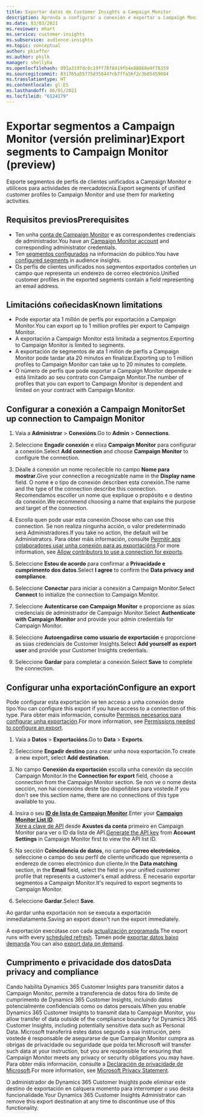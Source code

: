 ```yaml
---
title: Exportar datos de Customer Insights a Campaign Monitor
description: Aprenda a configurar a conexión e exportar a Campaign Monitor.
ms.date: 03/03/2021
ms.reviewer: mhart
ms.service: customer-insights
ms.subservice: audience-insights
ms.topic: conceptual
author: pkieffer
ms.author: philk
manager: shellyha
ms.openlocfilehash: 091a3197dc0c19ff78f0419fb4e88868e0f78359
ms.sourcegitcommit: 831765a55775d358447cb7ffa56f2c3b85459084
ms.translationtype: HT
ms.contentlocale: gl-ES
ms.lasthandoff: 06/01/2021
ms.locfileid: "6124179"
---
```

# <a name="export-segments-to-campaign-monitor-preview"></a><span data-ttu-id="1b254-103">Exportar segmentos a Campaign Monitor (versión preliminar)</span><span class="sxs-lookup"><span data-stu-id="1b254-103">Export segments to Campaign Monitor (preview)</span></span>

<span data-ttu-id="1b254-104">Exporte segmentos de perfís de clientes unificados a Campaign Monitor e utilíceos para actividades de mercadotecnia.</span><span class="sxs-lookup"><span data-stu-id="1b254-104">Export segments of unified customer profiles to Campaign Monitor and use them for marketing activities.</span></span>

## <a name="prerequisites"></a><span data-ttu-id="1b254-105">Requisitos previos</span><span class="sxs-lookup"><span data-stu-id="1b254-105">Prerequisites</span></span>

-   <span data-ttu-id="1b254-106">Ten unha [conta de Campaign Monitor](https://www.campaignmonitor.com/) e as correspondentes credenciais de administrador.</span><span class="sxs-lookup"><span data-stu-id="1b254-106">You have an [Campaign Monitor account](https://www.campaignmonitor.com/) and corresponding administrator credentials.</span></span>
-   <span data-ttu-id="1b254-107">Ten [segmentos configurados](segments.md) na información do público.</span><span class="sxs-lookup"><span data-stu-id="1b254-107">You have [configured segments](segments.md) in audience insights.</span></span>
-   <span data-ttu-id="1b254-108">Os perfís de clientes unificados nos segmentos exportados conteñen un campo que representa un enderezo de correo electrónico.</span><span class="sxs-lookup"><span data-stu-id="1b254-108">Unified customer profiles in the exported segments contain a field representing an email address.</span></span>

## <a name="known-limitations"></a><span data-ttu-id="1b254-109">Limitacións coñecidas</span><span class="sxs-lookup"><span data-stu-id="1b254-109">Known limitations</span></span>

- <span data-ttu-id="1b254-110">Pode exportar ata 1 millón de perfís por exportación a Campaign Monitor.</span><span class="sxs-lookup"><span data-stu-id="1b254-110">You can export up to 1 million profiles per export to Campaign Monitor.</span></span>
- <span data-ttu-id="1b254-111">A exportación a Campaign Monitor está limitada a segmentos.</span><span class="sxs-lookup"><span data-stu-id="1b254-111">Exporting to Campaign Monitor is limited to segments.</span></span>
- <span data-ttu-id="1b254-112">A exportación de segmentos de ata 1 millón de perfís a Campaign Monitor pode tardar ata 20 minutos en finalizar.</span><span class="sxs-lookup"><span data-stu-id="1b254-112">Exporting up to 1 million profiles to Campaign Monitor can take up to 20 minutes to complete.</span></span> 
- <span data-ttu-id="1b254-113">O número de perfís que pode exportar a Campaign Monitor depende e está limitado ao seu contrato con Campaign Monitor.</span><span class="sxs-lookup"><span data-stu-id="1b254-113">The number of profiles that you can export to Campaign Monitor is dependent and limited on your contract with Campaign Monitor.</span></span>

## <a name="set-up-connection-to-campaign-monitor"></a><span data-ttu-id="1b254-114">Configurar a conexión a Campaign Monitor</span><span class="sxs-lookup"><span data-stu-id="1b254-114">Set up connection to Campaign Monitor</span></span>

1. <span data-ttu-id="1b254-115">Vaia a **Administrar** > **Conexións**.</span><span class="sxs-lookup"><span data-stu-id="1b254-115">Go to **Admin** > **Connections**.</span></span>

1. <span data-ttu-id="1b254-116">Seleccione **Engadir conexión** e elixa **Campaign Monitor** para configurar a conexión.</span><span class="sxs-lookup"><span data-stu-id="1b254-116">Select **Add connection** and choose **Campaign Monitor** to configure the connection.</span></span>

1. <span data-ttu-id="1b254-117">Déalle á conexión un nome recoñecible no campo **Nome para mostrar**.</span><span class="sxs-lookup"><span data-stu-id="1b254-117">Give your connection a recognizable name in the **Display name** field.</span></span> <span data-ttu-id="1b254-118">O nome e o tipo de conexión describen esta conexión.</span><span class="sxs-lookup"><span data-stu-id="1b254-118">The name and the type of the connection describe this connection.</span></span> <span data-ttu-id="1b254-119">Recomendamos escoller un nome que explique o propósito e o destino da conexión.</span><span class="sxs-lookup"><span data-stu-id="1b254-119">We recommend choosing a name that explains the purpose and target of the connection.</span></span>

1. <span data-ttu-id="1b254-120">Escolla quen pode usar esta conexión.</span><span class="sxs-lookup"><span data-stu-id="1b254-120">Choose who can use this connection.</span></span> <span data-ttu-id="1b254-121">Se non realiza ningunha acción, o valor predeterminado será Administradores.</span><span class="sxs-lookup"><span data-stu-id="1b254-121">If you take no action, the default will be Administrators.</span></span> <span data-ttu-id="1b254-122">Para obter máis información, consulte [Permitir aos colaboradores usar unha conexión para as exportacións](connections.md#allow-contributors-to-use-a-connection-for-exports).</span><span class="sxs-lookup"><span data-stu-id="1b254-122">For more information, see [Allow contributors to use a connection for exports](connections.md#allow-contributors-to-use-a-connection-for-exports).</span></span>

1. <span data-ttu-id="1b254-123">Seleccione **Estou de acordo** para confirmar a **Privacidade e cumprimento dos datos**.</span><span class="sxs-lookup"><span data-stu-id="1b254-123">Select **I agree** to confirm the **Data privacy and compliance**.</span></span>

1. <span data-ttu-id="1b254-124">Seleccione **Conectar** para iniciar a conexión a Campaign Monitor.</span><span class="sxs-lookup"><span data-stu-id="1b254-124">Select **Connect** to initialize the connection to Campaign Monitor.</span></span>

1. <span data-ttu-id="1b254-125">Seleccione **Autenticarse con Campaign Monitor** e proporcione as súas credenciais de administrador de Campaign Monitor.</span><span class="sxs-lookup"><span data-stu-id="1b254-125">Select **Authenticate with Campaign Monitor** and provide your admin credentials for Campaign Monitor.</span></span>

1. <span data-ttu-id="1b254-126">Seleccione **Autoengadirse como usuario de exportación** e proporcione as súas credenciais de Customer Insights.</span><span class="sxs-lookup"><span data-stu-id="1b254-126">Select **Add yourself as export user** and provide your Customer Insights credentials.</span></span>

1. <span data-ttu-id="1b254-127">Seleccione **Gardar** para completar a conexión.</span><span class="sxs-lookup"><span data-stu-id="1b254-127">Select **Save** to complete the connection.</span></span>

## <a name="configure-an-export"></a><span data-ttu-id="1b254-128">Configurar unha exportación</span><span class="sxs-lookup"><span data-stu-id="1b254-128">Configure an export</span></span>

<span data-ttu-id="1b254-129">Pode configurar esta exportación se ten acceso a unha conexión deste tipo.</span><span class="sxs-lookup"><span data-stu-id="1b254-129">You can configure this export if you have access to a connection of this type.</span></span> <span data-ttu-id="1b254-130">Para obter máis información, consulte [Permisos necesarios para configurar unha exportación](export-destinations.md#set-up-a-new-export).</span><span class="sxs-lookup"><span data-stu-id="1b254-130">For more information, see [Permissions needed to configure an export](export-destinations.md#set-up-a-new-export).</span></span>

1. <span data-ttu-id="1b254-131">Vaia a **Datos** > **Exportacións**.</span><span class="sxs-lookup"><span data-stu-id="1b254-131">Go to **Data** > **Exports**.</span></span>

1. <span data-ttu-id="1b254-132">Seleccione **Engadir destino** para crear unha nova exportación.</span><span class="sxs-lookup"><span data-stu-id="1b254-132">To create a new export, select **Add destination**.</span></span>

1. <span data-ttu-id="1b254-133">No campo **Conexión da exportación** escolla unha conexión da sección Campaign Monitor.</span><span class="sxs-lookup"><span data-stu-id="1b254-133">In the **Connection for export** field, choose a connection from the Campaign Monitor section.</span></span> <span data-ttu-id="1b254-134">Se non ve o nome desta sección, non hai conexións deste tipo dispoñibles para vostede.</span><span class="sxs-lookup"><span data-stu-id="1b254-134">If you don't see this section name, there are no connections of this type available to you.</span></span>

1. <span data-ttu-id="1b254-135">Insira o seu [**ID de lista de Campaign Monitor**](https://www.campaignmonitor.com/api/getting-started/#your-list-id).</span><span class="sxs-lookup"><span data-stu-id="1b254-135">Enter your [**Campaign Monitor List ID**](https://www.campaignmonitor.com/api/getting-started/#your-list-id).</span></span>    
   <span data-ttu-id="1b254-136">[Xere a clave de API](https://www.campaignmonitor.com/api/getting-started/) desde **Axustes da conta** primeiro en Campaign Monitor para ver o ID da lista de API.</span><span class="sxs-lookup"><span data-stu-id="1b254-136">[Generate the API key](https://www.campaignmonitor.com/api/getting-started/) from **Account Settings** in Campaign Monitor first to view the API list ID.</span></span>  

3. <span data-ttu-id="1b254-137">Na sección **Coincidencia de datos**, no campo **Correo electrónico**, seleccione o campo do seu perfil de cliente unificado que representa o enderezo de correo electrónico dun cliente.</span><span class="sxs-lookup"><span data-stu-id="1b254-137">In the **Data matching** section, in the **Email** field, select the field in your unified customer profile that represents a customer's email address.</span></span> <span data-ttu-id="1b254-138">É necesario exportar segmentos a Campaign Monitor.</span><span class="sxs-lookup"><span data-stu-id="1b254-138">It's required to export segments to Campaign Monitor.</span></span>

1. <span data-ttu-id="1b254-139">Seleccione **Gardar**.</span><span class="sxs-lookup"><span data-stu-id="1b254-139">Select **Save**.</span></span>

<span data-ttu-id="1b254-140">Ao gardar unha exportación non se executa a exportación inmediatamente.</span><span class="sxs-lookup"><span data-stu-id="1b254-140">Saving an export doesn't run the export immediately.</span></span>

<span data-ttu-id="1b254-141">A exportación execútase con cada [actualización programada](system.md#schedule-tab).</span><span class="sxs-lookup"><span data-stu-id="1b254-141">The export runs with every [scheduled refresh](system.md#schedule-tab).</span></span> <span data-ttu-id="1b254-142">Tamén pode [exportar datos baixo demanda](export-destinations.md#run-exports-on-demand).</span><span class="sxs-lookup"><span data-stu-id="1b254-142">You can also [export data on demand](export-destinations.md#run-exports-on-demand).</span></span> 


## <a name="data-privacy-and-compliance"></a><span data-ttu-id="1b254-143">Cumprimento e privacidade dos datos</span><span class="sxs-lookup"><span data-stu-id="1b254-143">Data privacy and compliance</span></span>

<span data-ttu-id="1b254-144">Cando habilita Dynamics 365 Customer Insights para transmitir datos a Campaign Monitor, permite a transferencia de datos fóra do límite de cumprimento de Dynamics 365 Customer Insights, incluíndo datos potencialmente confidenciais como os datos persoais.</span><span class="sxs-lookup"><span data-stu-id="1b254-144">When you enable Dynamics 365 Customer Insights to transmit data to Campaign Monitor, you allow transfer of data outside of the compliance boundary for Dynamics 365 Customer Insights, including potentially sensitive data such as Personal Data.</span></span> <span data-ttu-id="1b254-145">Microsoft transferirá estes datos segundo a súa instrución, pero vostede é responsable de asegurarse de que Campaign Monitor cumpra as obrigas de privacidade ou seguridade que poida ter.</span><span class="sxs-lookup"><span data-stu-id="1b254-145">Microsoft will transfer such data at your instruction, but you are responsible for ensuring that Campaign Monitor meets any privacy or security obligations you may have.</span></span> <span data-ttu-id="1b254-146">Para obter máis información, consulte a [Declaración de privacidade de Microsoft](https://go.microsoft.com/fwlink/?linkid=396732).</span><span class="sxs-lookup"><span data-stu-id="1b254-146">For more information, see [Microsoft Privacy Statement](https://go.microsoft.com/fwlink/?linkid=396732).</span></span>

<span data-ttu-id="1b254-147">O administrador de Dynamics 365 Customer Insights pode eliminar este destino de exportación en calquera momento para interromper o uso desta funcionalidade.</span><span class="sxs-lookup"><span data-stu-id="1b254-147">Your Dynamics 365 Customer Insights Administrator can remove this export destination at any time to discontinue use of this functionality.</span></span>
